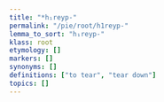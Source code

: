 ```yaml
---
title: "*h₁reyp-"
permalink: "/pie/root/h1reyp-"
lemma_to_sort: "h₁reyp-"
klass: root
etymology: []
markers: []
synonyms: []
definitions: ["to tear", "tear down"]
topics: []
---
```

